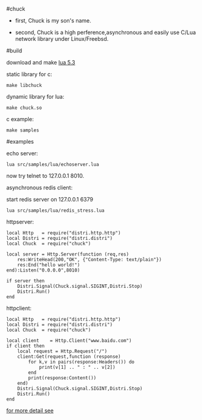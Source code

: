 #chuck

* first, Chuck is my son's name.

* second, Chuck is a high perference,asynchronous and easily use C/Lua network library under Linux/Freebsd.

#build

download and make [lua 5.3](http://www.lua.org/)

static library for c:

	make libchuck

dynamic library for lua:

	make chuck.so

c example:

	make samples


#examples

echo server:

	lua src/samples/lua/echoserver.lua

now try telnet to 127.0.0.1 8010.

asynchronous redis client:

start redis server on 127.0.0.1 6379

	lua src/samples/lua/redis_stress.lua 	

httpserver:

	local Http   = require("distri.http.http")
	local Distri = require("distri.distri")
	local Chuck  = require("chuck")

	local server = Http.Server(function (req,res)
		res:WriteHead(200,"OK", {"Content-Type: text/plain"})
	  	res:End("hello world!")
	end):Listen("0.0.0.0",8010)

	if server then
		Distri.Signal(Chuck.signal.SIGINT,Distri.Stop)
		Distri.Run()
	end

httpclient:

	local Http   = require("distri.http.http")
	local Distri = require("distri.distri")
	local Chuck  = require("chuck")

	local client    = Http.Client("www.baidu.com")
	if client then
		local request = Http.Request("/")
		client:Get(request,function (response)
			for k,v in pairs(response:Headers()) do
				print(v[1] .. " : " .. v[2])
			end
			print(response:Content())
		end)
		Distri.Signal(Chuck.signal.SIGINT,Distri.Stop)
		Distri.Run()	
	end

[for more detail see](doc/reference.md)
